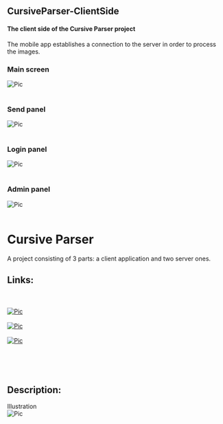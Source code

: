 ## CursiveParser-ClientSide

#### The client side of the Cursive Parser project


The mobile app establishes a connection to the server in order to process the images.

### Main screen<br>
![Pic](https://imgur.com/pZz41Kp.png)
<br><br>

### Send panel<br>
![Pic](https://imgur.com/UkOZwFZ.png)
<br><br>

### Login panel<br>
![Pic](https://imgur.com/RvByC8w.png)
<br><br>

### Admin panel<br>
![Pic](https://imgur.com/2e8NU84.png)
<br><br>

##



# Cursive Parser

A project consisting of 3 parts: a client application and two server ones. 

## Links:
<br><br>
[![Pic](https://imgur.com/RDkIOuU.png)](https://github.com/LucianuSebi/CursiveParser-ServerSide)
<br><br>
[![Pic](https://imgur.com/2vKNQCr.png)](https://github.com/LucianuSebi/CursiveParser-WebConnection)
<br><br>
[![Pic](https://imgur.com/7rEwc2X.png)](https://github.com/denisdenis05/CursiveParser-ClientSide)
<br><br>

<br><br>

## Description:

Illustration<br>
![Pic](https://imgur.com/1mwkWjo.png)
